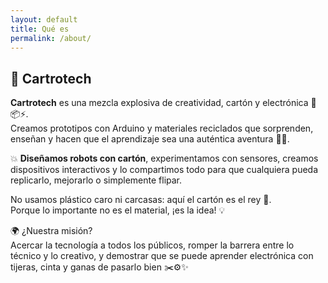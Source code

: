 ```yaml
---
layout: default
title: Qué es
permalink: /about/
---
```


## 🚀 Cartrotech

**Cartrotech** es una mezcla explosiva de creatividad, cartón y electrónica 🎨📦⚡.  
Creamos prototipos con Arduino y materiales reciclados que sorprenden, enseñan y hacen que el aprendizaje sea una auténtica aventura 🧠🤖.

💥 **Diseñamos robots con cartón**, experimentamos con sensores, creamos dispositivos interactivos y lo compartimos todo para que cualquiera pueda replicarlo, mejorarlo o simplemente flipar.

No usamos plástico caro ni carcasas: aquí el cartón es el rey 👑.  
Porque lo importante no es el material, ¡es la idea! 💡

🌍 ¿Nuestra misión?  
Acercar la tecnología a todos los públicos, romper la barrera entre lo técnico y lo creativo, y demostrar que se puede aprender electrónica con tijeras, cinta y ganas de pasarlo bien ✂️⚙️✨

